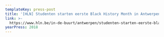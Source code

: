 ```yaml
---
templateKey: press-post
title: '[HLN] Studenten starten eerste Black History Month in Antwerpen'
link: >-
  https://www.hln.be/in-de-buurt/antwerpen/studenten-starten-eerste-black-history-month-in-antwerpen~ac26b892/
yearPress: 2018
---
```

